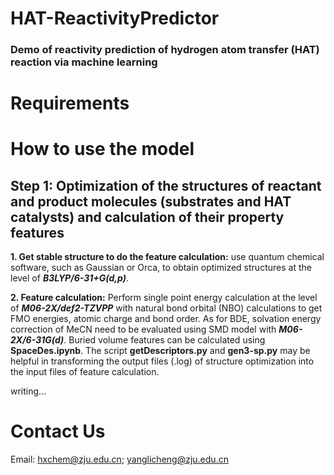# HAT-ReactivityPredictor
### Demo of reactivity prediction of hydrogen atom transfer (HAT) reaction via machine learning

# Requirements

# How to use the model
## Step 1: Optimization of the structures of reactant and product molecules (substrates and HAT catalysts) and calculation of their property features

**1. Get stable structure to do the feature calculation:** use quantum chemical software, such as Gaussian or Orca, to obtain optimized structures at the level of ***B3LYP/6-31+G(d,p)***.

**2. Feature calculation:** Perform single point energy calculation at the level of ***M06-2X/def2-TZVPP*** with natural bond orbital (NBO) calculations to get FMO energies, atomic charge and bond order. As for BDE, solvation energy correction of MeCN need to be evaluated using SMD model with ***M06-2X/6-31G(d)***. Buried volume features can be calculated using **SpaceDes.ipynb**. The script **getDescriptors.py** and **gen3-sp.py** may be helpful in transforming the output files (.log) of structure optimization into the input files of feature calculation.


writing...


# Contact Us
Email: hxchem@zju.edu.cn; yanglicheng@zju.edu.cn 
